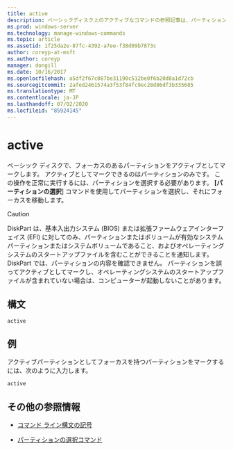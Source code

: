 ```yaml
---
title: active
description: ベーシックディスク上のアクティブなコマンドの参照記事は、パーティションをアクティブとしてマークします。
ms.prod: windows-server
ms.technology: manage-windows-commands
ms.topic: article
ms.assetid: 1f25da2e-87fc-4392-a7ee-f38d09b7873c
author: coreyp-at-msft
ms.author: coreyp
manager: dongill
ms.date: 10/16/2017
ms.openlocfilehash: a5df2f67c087be31190c512be0f6b20d8a1d72cb
ms.sourcegitcommit: 2afed2461574a3f53f84fc9ec28d86df3b335685
ms.translationtype: MT
ms.contentlocale: ja-JP
ms.lasthandoff: 07/02/2020
ms.locfileid: "85924145"
---
```

# <a name="active"></a>active

ベーシック ディスクで、フォーカスのあるパーティションをアクティブとしてマークします。 アクティブとしてマークできるのはパーティションのみです。 この操作を正常に実行するには、パーティションを選択する必要があります。 **[パーティションの選択**] コマンドを使用してパーティションを選択し、それにフォーカスを移動します。

> [!CAUTION]
> DiskPart は、基本入出力システム (BIOS) または拡張ファームウェアインターフェイス (EFI) に対してのみ、パーティションまたはボリュームが有効なシステムパーティションまたはシステムボリュームであること、およびオペレーティングシステムのスタートアップファイルを含むことができることを通知します。 DiskPart では、パーティションの内容を確認できません。 パーティションを誤ってアクティブとしてマークし、オペレーティングシステムのスタートアップファイルが含まれていない場合は、コンピューターが起動しないことがあります。

## <a name="syntax"></a>構文

```
active
```

## <a name="examples"></a>例

アクティブパーティションとしてフォーカスを持つパーティションをマークするには、次のように入力します。

```
active
```

## <a name="additional-references"></a>その他の参照情報

- [コマンド ライン構文の記号](command-line-syntax-key.md)

- [パーティションの選択コマンド](select-partition.md)
